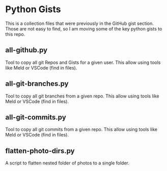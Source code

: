 # Python Gists

This is a collection files that were previously in the GitHub gist section.  Those are not easy to find, so I am moving some of the key python gists to this repo.

## all-github.py

Tool to copy all git Repos and Gists for a given user.  This allow using tools like Meld or VSCode (find in files).

## all-git-branches.py

Tool to copy all git branches from a given repo.  This allow using tools like Meld or VSCode (find in files).

## all-git-commits.py

Tool to copy all git commits from a given repo.  This allow using tools like Meld or VSCode (find in files).


## flatten-photo-dirs.py

A script to flatten nested folder of photos to a single folder.

